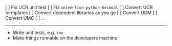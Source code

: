 [ ] Fix UCR unit test
[ ] Fix `univention-python-heimdal`
[ ] Convert UCR termplates
  [ ] Convert dependent libraries as you go
[ ] Convert UDM
[ ] Convert UMC
[ ] ...

----

* Write unit tests, e.g. `tox`
* Make things runnable on the developers machine
